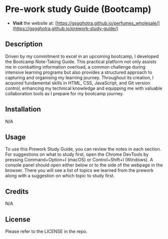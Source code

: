 # Pre-work study Guide (Bootcamp)

- **Visit** the website at: [https://gsgghotra.github.io/perfumes_wholesale/](https://gsgghotra.github.io/prework-study-guide/)

## Description

Driven by my commitment to excel in an upcoming bootcamp, I developed the Bootcamp Note-Taking Guide. This practical platform not only assists me in combatting information overload, a common challenge during intensive learning programs but also provides a structured approach to capturing and organising my learning journey. Throughout its creation, I acquired fundamental skills in HTML, CSS, JavaScript, and Git version control, enhancing my technical knowledge and equipping me with valuable collaboration tools as I prepare for my bootcamp journey.

## Installation

N/A

## Usage

To use this Prework Study Guide, you can review the notes in each section. For suggestions on what to study first, open the Chrome DevTools by pressing Command+Option+I (macOS) or Control+Shift+I (Windows). A console panel should open either below or to the side of the webpage in the browser. There you will see a list of topics we learned from the prework along with a suggestion on which topic to study first.

## Credits

N/A

## License

Please refer to the LICENSE in the repo.
